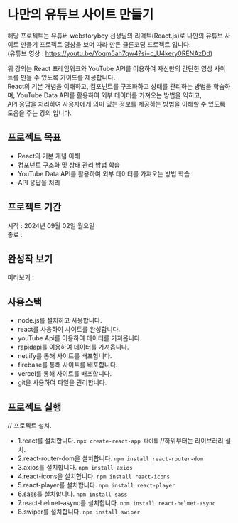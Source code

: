 # 나만의 유튜브 사이트 만들기

 해당 프로젝트는 유튜버 webstoryboy 선생님의 리액트(React.js)로 나만의 유튜브 사이트 만들기 프로젝트 영상을 보며 따라 만든 클론코딩 프로젝트 입니다.  
(유튜브 영상 : https://youtu.be/Yoqm5ah7qw4?si=c_U4kery0RENAzDd)

 위 강의는 React 프레임워크와 YouTube API를 이용하여 자신만의 간단한 영상 사이트를 만들 수 있도록 가이드를 제공합니다.  
React의 기본 개념을 이해하고, 컴포넌트를 구조화하고 상태를 관리하는 방법을 학습하며, YouTube Data API를 활용하여 외부 데이터를 가져오는 방법을 익히고,  
API 응답을 처리하여 사용자에게 의미 있는 정보를 제공하는 방법을 이해할 수 있도록 도움을 주는 강의 입니다.

## 프로젝트 목표
- React의 기본 개념 이해
- 컴포넌트 구조화 및 상태 관리 방법 학습
- YouTube Data API를 활용하여 외부 데이터를 가져오는 방법 학습
- API 응답을 처리

## 프로젝트 기간
시작 : 2024년 09월 02일 월요일  
종료 : 

## 완성작 보기
미리보기 : 

## 사용스택
- node.js를 설치하고 사용합니다. 
- react를 사용하여 사이트를 완성합니다. 
- youTube Api를 이용하여 데이터를 가져옵니다.
- rapidapi를 이용하여 데이터를 가져옵니다.
- netlify를 통해 사이트를 배포합니다.
- firebase를 통해 사이트를 배포합니다.
- vercel를 통해 사이트를 배포합니다.
- git을 사용하여 파일을 관리합니다.

## 프로젝트 실행
// 프로젝트 설치.
- 1.react를 설치합니다.               `npx create-react-app 타이틀`
//하위부터는 라이브러리 설치.
- 2.react-router-dom을 설치합니다.    `npm install react-router-dom`
- 3.axios를 설치합니다.               `npm install axios`
- 4.react-icons을 설치합니다.         `npm install react-icons`
- 5.react-player를 설치합니다.        `npm install react-player`
- 6.sass를 설치합니다.                `npm install sass`
- 7.react-helmet-async를 설치합니다.  `npm install react-helmet-async`
- 8.swiper를 설치합니다.              `npm install swiper`